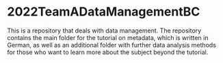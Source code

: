 # 2022TeamADataManagementBC
This is a repository that deals with data management. The repository contains the main folder for the tutorial on metadata, which is written in German, as well as an additional folder with further data analysis methods for those who want to learn more about the subject beyond the tutorial.
